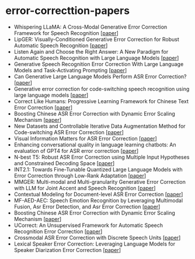 # error-correcttion-papers
- Whispering LLaMA: A Cross-Modal Generative Error Correction Framework for Speech Recognition [[paper](https://arxiv.org/pdf/2310.06434v2)]
- LipGER: Visually-Conditioned Generative Error Correction for Robust Automatic Speech Recognition [[paper](https://arxiv.org/pdf/2406.04432v1)]
- Listen Again and Choose the Right Answer: A New Paradigm for Automatic Speech Recognition with Large Language Models [[paper](https://arxiv.org/pdf/2405.10025)]
- Generative Speech Recognition Error Correction With Large Language Models and Task-Activating Prompting [[paper](https://ieeexplore.ieee.org/stamp/stamp.jsp?tp=&arnumber=10389673&tag=1)]
- Can Generative Large Language Models Perform ASR Error Correction? [[paper](https://arxiv.org/pdf/2307.04172)]
- Generative error correction for code-switching speech recognition using large language models [[paper](https://arxiv.org/pdf/2310.13013)]
- Correct Like Humans: Progressive Learning Framework for Chinese Text Error Correction [[paper](https://arxiv.org/pdf/2306.17447)]
- Boosting Chinese ASR Error Correction with Dynamic Error Scaling Mechanism [[paper](https://arxiv.org/pdf/2308.03423)]
- New Datasets and Controllable Iterative Data Augmentation Method for Code-switching ASR Error Correction [[paper](https://aclanthology.org/2023.findings-emnlp.543.pdf)]
- Visual Information Matters for ASR Error Correction [[paper](https://ieeexplore.ieee.org/stamp/stamp.jsp?tp=&arnumber=10095539)]
- Enhancing conversational quality in language learning chatbots: An evaluation of GPT4 for ASR error correction [[paper](https://arxiv.org/pdf/2307.09744)]
- N-best T5: Robust ASR Error Correction using Multiple Input Hypotheses and Constrained Decoding Space [[paper](https://arxiv.org/pdf/2303.00456)]
- INT2.1: Towards Fine-Tunable Quantized Large Language Models with Error Correction through Low-Rank Adaptation [[paper](https://arxiv.org/pdf/2306.08162)]
- MMGER: Multi-modal and Multi-granularity Generative Error Correction with LLM for Joint Accent and Speech Recognition [[paper](https://arxiv.org/pdf/2405.03152)]
- Contextual Modeling for Document-level ASR Error Correction [[paper](https://aclanthology.org/2024.lrec-main.341.pdf)]
- MF-AED-AEC: Speech Emotion Recognition by Leveraging Multimodal Fusion, Asr Error Detection, and Asr Error Correction [[paper](https://arxiv.org/pdf/2401.13260)]
- Boosting Chinese ASR Error Correction with Dynamic Error Scaling Mechanism [[paper](https://www.isca-archive.org/interspeech_2023/fan23b_interspeech.pdf)]
- UCorrect: An Unsupervised Framework for Automatic Speech Recognition Error Correction [[paper](https://arxiv.org/pdf/2401.05689)]
- Crossmodal ASR Error Correction with Discrete Speech Units [[paper](https://arxiv.org/pdf/2405.16677)]
- Lexical Speaker Error Correction: Leveraging Language Models for Speaker Diarization Error Correction [[paper](https://arxiv.org/abs/2306.09313)]
